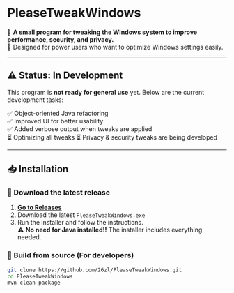# PleaseTweakWindows

🚀 **A small program for tweaking the Windows system to improve performance, security, and privacy.**  
🔧 Designed for power users who want to optimize Windows settings easily.  

---

## **⚠️ Status: In Development**
This program is **not ready for general use** yet. Below are the current development tasks:

✅ Object-oriented Java refactoring  
✅ Improved UI for better usability  
✅ Added verbose output when tweaks are applied  
⏳ Optimizing all tweaks 
⏳ Privacy & security tweaks are being developed  

---

## **📥 Installation**
### **🔹 Download the latest release**
1. **[Go to Releases](https://github.com/26zl/PleaseTweakWindows/releases)**
2. Download the latest `PleaseTweakWindows.exe`
3. Run the installer and follow the instructions.  
   ⚠️ **No need for Java installed!!** The installer includes everything needed.

### **🔹 Build from source (For developers)**
```sh
git clone https://github.com/26zl/PleaseTweakWindows.git
cd PleaseTweakWindows
mvn clean package
